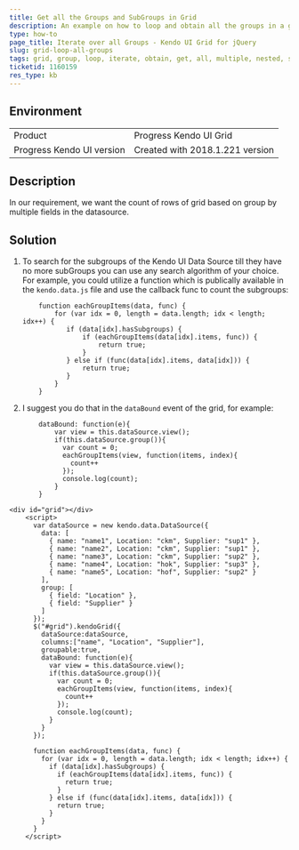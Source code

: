 ```yaml
---
title: Get all the Groups and SubGroups in Grid
description: An example on how to loop and obtain all the groups in a grid grouped by multiple fields in the Kendo UI Grid.
type: how-to
page_title: Iterate over all Groups - Kendo UI Grid for jQuery
slug: grid-loop-all-groups
tags: grid, group, loop, iterate, obtain, get, all, multiple, nested, subgroups
ticketid: 1160159
res_type: kb
---
```


## Environment

<table>
 <tr>
  <td>Product</td>
  <td>Progress Kendo UI Grid</td>
 </tr>
 <tr>
  <td>Progress Kendo UI version</td>
  <td>Created with 2018.1.221 version</td>
 </tr>
</table>

## Description

In our requirement, we want the count of rows of grid based on group by multiple fields in the datasource.

## Solution

1. To search for the subgroups of the Kendo UI Data Source till they have no more subGroups you can use any search algorithm of your choice. For example, you could utilize a function which is publically available in the `kendo.data.js` file and use the callback func to count the subgroups:

    ```
        function eachGroupItems(data, func) {
            for (var idx = 0, length = data.length; idx < length; idx++) {
               if (data[idx].hasSubgroups) {
                   if (eachGroupItems(data[idx].items, func)) {
                       return true;
                   }
               } else if (func(data[idx].items, data[idx])) {
                   return true;
               }
            }
        }
    ```
1. I suggest you do that in the `dataBound` event of the grid, for example:

    ```
        dataBound: function(e){
            var view = this.dataSource.view();
            if(this.dataSource.group()){
              var count = 0;
              eachGroupItems(view, function(items, index){
                count++
              });
              console.log(count);
            }
        }
    ```

```dojo
<div id="grid"></div>
    <script>
      var dataSource = new kendo.data.DataSource({
        data: [
          { name: "name1", Location: "ckm", Supplier: "sup1" },
          { name: "name2", Location: "ckm", Supplier: "sup1" },
          { name: "name3", Location: "ckm", Supplier: "sup2" },
          { name: "name4", Location: "hok", Supplier: "sup3" },
          { name: "name5", Location: "hof", Supplier: "sup2" }
        ],
        group: [
          { field: "Location" },
          { field: "Supplier" }
        ]
      });
      $("#grid").kendoGrid({
        dataSource:dataSource,
        columns:["name", "Location", "Supplier"],
        groupable:true,
        dataBound: function(e){
          var view = this.dataSource.view();
          if(this.dataSource.group()){
            var count = 0;
            eachGroupItems(view, function(items, index){
              count++
            });
            console.log(count);
          }
        }
      });
      
      function eachGroupItems(data, func) {
        for (var idx = 0, length = data.length; idx < length; idx++) {
          if (data[idx].hasSubgroups) {
            if (eachGroupItems(data[idx].items, func)) {             
              return true;
            }
          } else if (func(data[idx].items, data[idx])) {
            return true;
          }
        }
      }
    </script>
```
